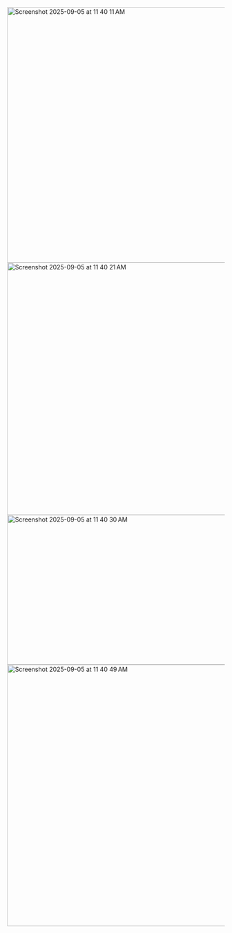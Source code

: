<img width="957" height="590" alt="Screenshot 2025-09-05 at 11 40 11 AM" src="https://github.com/user-attachments/assets/bc99b12b-4d41-43d3-abd3-62face48c5e8" />
<img width="883" height="583" alt="Screenshot 2025-09-05 at 11 40 21 AM" src="https://github.com/user-attachments/assets/324571a6-0087-43cb-95f8-c054bba495b2" />
<img width="974" height="346" alt="Screenshot 2025-09-05 at 11 40 30 AM" src="https://github.com/user-attachments/assets/7238b18f-e948-4e86-8728-48df1b53f452" />
<img width="855" height="604" alt="Screenshot 2025-09-05 at 11 40 49 AM" src="https://github.com/user-attachments/assets/4273b85d-1646-4508-913f-01780ab3746b" />
